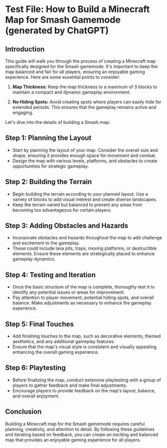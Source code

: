 # Test File: How to Build a Minecraft Map for Smash Gamemode (generated by ChatGPT)

## Introduction
This guide will walk you through the process of creating a Minecraft map specifically designed for the Smash gamemode. It's important to keep the map balanced and fair for all players, ensuring an enjoyable gaming experience. Here are some essential points to consider:

1. **Map Thickness:** Keep the map thickness to a maximum of 3 blocks to maintain a compact and dynamic gameplay environment.
   
2. **No Hiding Spots:** Avoid creating spots where players can easily hide for extended periods. This ensures that the gameplay remains active and engaging.

Let's dive into the details of building a Smash map:

## Step 1: Planning the Layout
- Start by planning the layout of your map. Consider the overall size and shape, ensuring it provides enough space for movement and combat.
- Design the map with various levels, platforms, and obstacles to create opportunities for strategic gameplay.

## Step 2: Building the Terrain
- Begin building the terrain according to your planned layout. Use a variety of blocks to add visual interest and create diverse landscapes.
- Keep the terrain varied but balanced to prevent any areas from becoming too advantageous for certain players.

## Step 3: Adding Obstacles and Hazards
- Incorporate obstacles and hazards throughout the map to add challenge and excitement to the gameplay.
- These could include lava pits, traps, moving platforms, or destructible elements. Ensure these elements are strategically placed to enhance gameplay dynamics.

## Step 4: Testing and Iteration
- Once the basic structure of the map is complete, thoroughly test it to identify any potential issues or areas for improvement.
- Pay attention to player movement, potential hiding spots, and overall balance. Make adjustments as necessary to enhance the gameplay experience.

## Step 5: Final Touches
- Add finishing touches to the map, such as decorative elements, themed aesthetics, and any additional gameplay features.
- Ensure that the map's visual style is consistent and visually appealing, enhancing the overall gaming experience.

## Step 6: Playtesting
- Before finalizing the map, conduct extensive playtesting with a group of players to gather feedback and make final adjustments.
- Encourage players to provide feedback on the map's layout, balance, and overall enjoyment.

## Conclusion
Building a Minecraft map for the Smash gamemode requires careful planning, creativity, and attention to detail. By following these guidelines and iterating based on feedback, you can create an exciting and balanced map that provides an enjoyable gaming experience for all players.